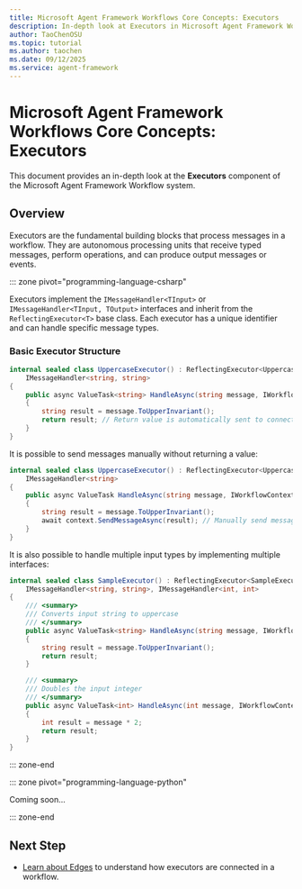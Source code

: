 ```yaml
---
title: Microsoft Agent Framework Workflows Core Concepts: Executors
description: In-depth look at Executors in Microsoft Agent Framework Workflows.
author: TaoChenOSU
ms.topic: tutorial
ms.author: taochen
ms.date: 09/12/2025
ms.service: agent-framework
---
```


# Microsoft Agent Framework Workflows Core Concepts: Executors

This document provides an in-depth look at the **Executors** component of the Microsoft Agent Framework Workflow system.

## Overview

Executors are the fundamental building blocks that process messages in a workflow. They are autonomous processing units that receive typed messages, perform operations, and can produce output messages or events.

::: zone pivot="programming-language-csharp"

Executors implement the `IMessageHandler<TInput>` or `IMessageHandler<TInput, TOutput>` interfaces and inherit from the `ReflectingExecutor<T>` base class. Each executor has a unique identifier and can handle specific message types.

### Basic Executor Structure

```csharp
internal sealed class UppercaseExecutor() : ReflectingExecutor<UppercaseExecutor>("UppercaseExecutor"), 
    IMessageHandler<string, string>
{
    public async ValueTask<string> HandleAsync(string message, IWorkflowContext context)
    {
        string result = message.ToUpperInvariant();
        return result; // Return value is automatically sent to connected executors
    }
}
```

It is possible to send messages manually without returning a value:

```csharp
internal sealed class UppercaseExecutor() : ReflectingExecutor<UppercaseExecutor>("UppercaseExecutor"), 
    IMessageHandler<string>
{
    public async ValueTask HandleAsync(string message, IWorkflowContext context)
    {
        string result = message.ToUpperInvariant();
        await context.SendMessageAsync(result); // Manually send messages to connected executors
    }
}
```

It is also possible to handle multiple input types by implementing multiple interfaces:

```csharp
internal sealed class SampleExecutor() : ReflectingExecutor<SampleExecutor>("SampleExecutor"), 
    IMessageHandler<string, string>, IMessageHandler<int, int>
{
    /// <summary>
    /// Converts input string to uppercase
    /// </summary>
    public async ValueTask<string> HandleAsync(string message, IWorkflowContext context)
    {
        string result = message.ToUpperInvariant();
        return result;
    }

    /// <summary>
    /// Doubles the input integer
    /// </summary>
    public async ValueTask<int> HandleAsync(int message, IWorkflowContext context)
    {
        int result = message * 2;
        return result;
    }
}
```

::: zone-end

::: zone pivot="programming-language-python"

Coming soon...

::: zone-end

## Next Step

- [Learn about Edges](./edges.md) to understand how executors are connected in a workflow.